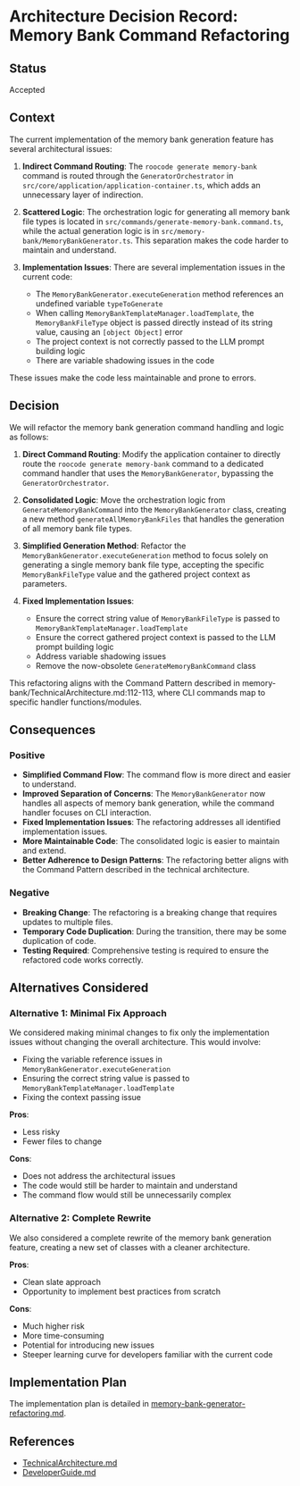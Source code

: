 # Architecture Decision Record: Memory Bank Command Refactoring

## Status

Accepted

## Context

The current implementation of the memory bank generation feature has several architectural issues:

1. **Indirect Command Routing**: The `roocode generate memory-bank` command is routed through the `GeneratorOrchestrator` in `src/core/application/application-container.ts`, which adds an unnecessary layer of indirection.

2. **Scattered Logic**: The orchestration logic for generating all memory bank file types is located in `src/commands/generate-memory-bank.command.ts`, while the actual generation logic is in `src/memory-bank/MemoryBankGenerator.ts`. This separation makes the code harder to maintain and understand.

3. **Implementation Issues**: There are several implementation issues in the current code:
   - The `MemoryBankGenerator.executeGeneration` method references an undefined variable `typeToGenerate`
   - When calling `MemoryBankTemplateManager.loadTemplate`, the `MemoryBankFileType` object is passed directly instead of its string value, causing an `[object Object]` error
   - The project context is not correctly passed to the LLM prompt building logic
   - There are variable shadowing issues in the code

These issues make the code less maintainable and prone to errors.

## Decision

We will refactor the memory bank generation command handling and logic as follows:

1. **Direct Command Routing**: Modify the application container to directly route the `roocode generate memory-bank` command to a dedicated command handler that uses the `MemoryBankGenerator`, bypassing the `GeneratorOrchestrator`.

2. **Consolidated Logic**: Move the orchestration logic from `GenerateMemoryBankCommand` into the `MemoryBankGenerator` class, creating a new method `generateAllMemoryBankFiles` that handles the generation of all memory bank file types.

3. **Simplified Generation Method**: Refactor the `MemoryBankGenerator.executeGeneration` method to focus solely on generating a single memory bank file type, accepting the specific `MemoryBankFileType` value and the gathered project context as parameters.

4. **Fixed Implementation Issues**:
   - Ensure the correct string value of `MemoryBankFileType` is passed to `MemoryBankTemplateManager.loadTemplate`
   - Ensure the correct gathered project context is passed to the LLM prompt building logic
   - Address variable shadowing issues
   - Remove the now-obsolete `GenerateMemoryBankCommand` class

This refactoring aligns with the Command Pattern described in memory-bank/TechnicalArchitecture.md:112-113, where CLI commands map to specific handler functions/modules.

## Consequences

### Positive

- **Simplified Command Flow**: The command flow is more direct and easier to understand.
- **Improved Separation of Concerns**: The `MemoryBankGenerator` now handles all aspects of memory bank generation, while the command handler focuses on CLI interaction.
- **Fixed Implementation Issues**: The refactoring addresses all identified implementation issues.
- **More Maintainable Code**: The consolidated logic is easier to maintain and extend.
- **Better Adherence to Design Patterns**: The refactoring better aligns with the Command Pattern described in the technical architecture.

### Negative

- **Breaking Change**: The refactoring is a breaking change that requires updates to multiple files.
- **Temporary Code Duplication**: During the transition, there may be some duplication of code.
- **Testing Required**: Comprehensive testing is required to ensure the refactored code works correctly.

## Alternatives Considered

### Alternative 1: Minimal Fix Approach

We considered making minimal changes to fix only the implementation issues without changing the overall architecture. This would involve:

- Fixing the variable reference issues in `MemoryBankGenerator.executeGeneration`
- Ensuring the correct string value is passed to `MemoryBankTemplateManager.loadTemplate`
- Fixing the context passing issue

**Pros**:

- Less risky
- Fewer files to change

**Cons**:

- Does not address the architectural issues
- The code would still be harder to maintain and understand
- The command flow would still be unnecessarily complex

### Alternative 2: Complete Rewrite

We also considered a complete rewrite of the memory bank generation feature, creating a new set of classes with a cleaner architecture.

**Pros**:

- Clean slate approach
- Opportunity to implement best practices from scratch

**Cons**:

- Much higher risk
- More time-consuming
- Potential for introducing new issues
- Steeper learning curve for developers familiar with the current code

## Implementation Plan

The implementation plan is detailed in [memory-bank-generator-refactoring.md](../../../progress-tracker/implementation-plans/memory-bank-generator-refactoring.md).

## References

- [TechnicalArchitecture.md](../../../memory-bank/TechnicalArchitecture.md)
- [DeveloperGuide.md](../../../memory-bank/DeveloperGuide.md)
